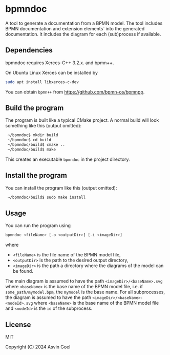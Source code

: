 # bpmndoc

A tool to generate a documentation from a BPMN model. The tool includes BPMN documentation and extension elements` into the generated documentation. It includes the diagram for each (sub)process if available.

## Dependencies

bpmndoc requires Xerces-C++ 3.2.x. and bpmn++.

On Ubuntu Linux Xerces can be installed by
```sh
sudo apt install libxerces-c-dev
```

You can obtain `bpmn++` from https://github.com/bpmn-os/bpmnpp.

## Build the program

The program is built like a typical CMake project. A normal build will look something like this (output omitted):

```sh
 ~/bpmndoc$ mkdir build
 ~/bpmndoc$ cd build
 ~/bpmndoc/build$ cmake ..
 ~/bpmndoc/build$ make
 ```

This creates an executable `bpmndoc` in the project directory.

## Install the program

You can install the program like this (output omitted):

```sh
 ~/bpmndoc/build$ sudo make install
 ```

## Usage

You can run the program using
```sh
bpmndoc <fileName> [-o <outputDir>] [-i <imageDir>]
```
where
- `<fileName>` is the file name of the BPMN model file,
- `<outputDir>` is the path to the desired output directory,
- `<imageDir>` is the path a directory where the diagrams of the model can be found.

The main diagram is assumed to have the path `<imageDir>/<baseName>.svg` where `<baseName>` is the base name of the BPMN model file, i.e. if `some_path/mymodel.bpm`, the `mymodel` is the base name. For all subprocesses, the diagram is assumed to have the path `<imageDir>/<baseName>-<nodeId>.svg` where `<baseName>` is the base name of the BPMN model file and `<nodeId>` is the `id` of the subprocess.

## License

MIT

Copyright (C) 2024 Asvin Goel
